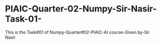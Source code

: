 # PIAIC-Quarter-02-Numpy-Sir-Nasir-Task-01-
This is the Task#01 of Numpy-Quarter#02-PIAIC-AI course-Given by-Sir Nasir
